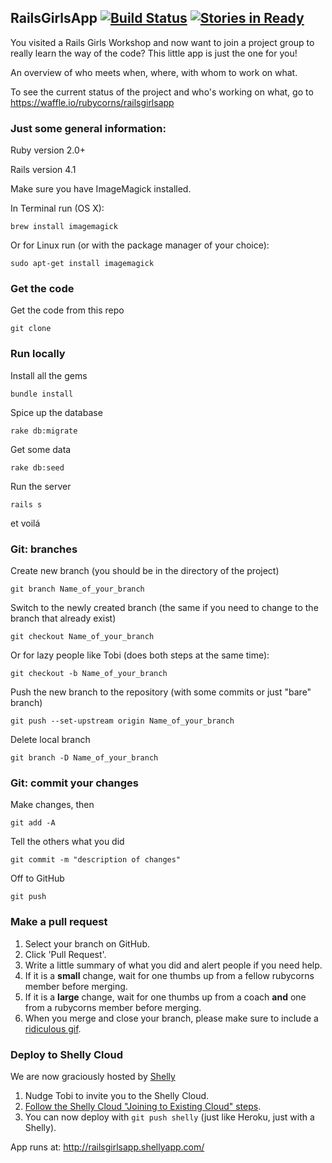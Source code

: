 
## RailsGirlsApp [![Build Status](https://travis-ci.org/rubycorns/RailsGirlsApp.png?branch=master)](https://travis-ci.org/rubycorns/RailsGirlsApp) [![Stories in Ready](https://badge.waffle.io/rubycorns/RailsGirlsApp.png?label=ready&title=Ready)](https://waffle.io/rubycorns/RailsGirlsApp)

You visited a Rails Girls Workshop and now want to join a project group to really learn the way of the code?
This little app is just the one for you!

An overview of who meets when, where, with whom to work on what.

To see the current status of the project and who's working on what, go to https://waffle.io/rubycorns/railsgirlsapp

### Just some general information:

Ruby version 2.0+

Rails version 4.1

Make sure you have ImageMagick installed.

In Terminal run (OS&nbsp;X):

    brew install imagemagick
    
Or for Linux run (or with the package manager of your choice):

    sudo apt-get install imagemagick

### Get the code
Get the code from this repo

    git clone


### Run locally
Install all the gems

    bundle install

Spice up the database

    rake db:migrate
    
Get some data

    rake db:seed

Run the server

    rails s 

et voilá


### Git: branches 
Create new branch (you should be in the directory of the project) 
    
    git branch Name_of_your_branch
    
Switch to the newly created branch (the same if you need to change to the branch that already exist) 
    
    git checkout Name_of_your_branch

Or for lazy people like Tobi (does both steps at the same time):
    
    git checkout -b Name_of_your_branch    

Push the new branch to the repository (with some commits or just "bare" branch) 
    
    git push --set-upstream origin Name_of_your_branch
    
Delete local branch

    git branch -D Name_of_your_branch
    
    
### Git: commit your changes
Make changes, then 
    
    git add -A

Tell the others what you did
    
    git commit -m "description of changes"

Off to GitHub
    
    git push
    
### Make a pull request
1. Select your branch on GitHub.
2. Click 'Pull Request'.
3. Write a little summary of what you did and alert people if you need help.
4. If it is a **small** change, wait for one thumbs up from a fellow rubycorns member before merging.
5. If it is a **large** change, wait for one thumbs up from a coach **and** one from a rubycorns member
before merging.
6. When you merge and close your branch, please make sure to include a [ridiculous gif](https://github.com/rubycorns/RailsGirlsApp/pull/281#issuecomment-64454385). 

### Deploy to Shelly Cloud

We are now graciously hosted by [Shelly](https://shellycloud.com/)

1. Nudge Tobi to invite you to the Shelly Cloud.
2. [Follow the Shelly Cloud "Joining to Existing Cloud" steps](https://shellycloud.com/documentation/joining_existing_cloud).
3. You can now deploy with `git push shelly` (just like Heroku, just with a Shelly).

App runs at: http://railsgirlsapp.shellyapp.com/
